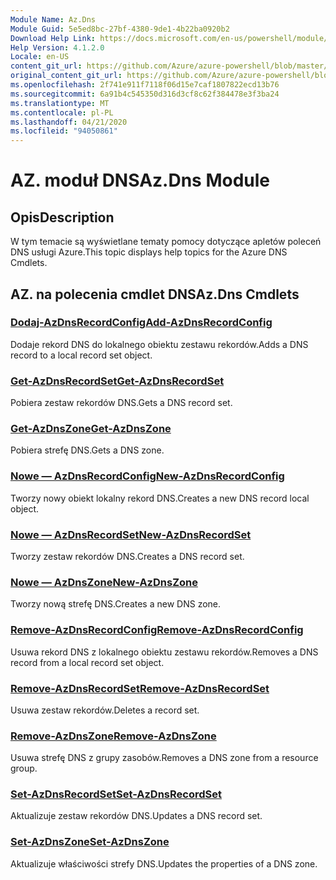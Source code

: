 ```yaml
---
Module Name: Az.Dns
Module Guid: 5e5ed8bc-27bf-4380-9de1-4b22ba0920b2
Download Help Link: https://docs.microsoft.com/en-us/powershell/module/az.dns
Help Version: 4.1.2.0
Locale: en-US
content_git_url: https://github.com/Azure/azure-powershell/blob/master/src/Dns/Dns/help/Az.DNS.md
original_content_git_url: https://github.com/Azure/azure-powershell/blob/master/src/Dns/Dns/help/Az.DNS.md
ms.openlocfilehash: 2f741e911f7118f06d15e7caf1807822ecd13b76
ms.sourcegitcommit: 6a91b4c545350d316d3cf8c62f384478e3f3ba24
ms.translationtype: MT
ms.contentlocale: pl-PL
ms.lasthandoff: 04/21/2020
ms.locfileid: "94050861"
---
```

# <span data-ttu-id="9414e-101">AZ. moduł DNS</span><span class="sxs-lookup"><span data-stu-id="9414e-101">Az.Dns Module</span></span>
## <span data-ttu-id="9414e-102">Opis</span><span class="sxs-lookup"><span data-stu-id="9414e-102">Description</span></span>
<span data-ttu-id="9414e-103">W tym temacie są wyświetlane tematy pomocy dotyczące apletów poleceń DNS usługi Azure.</span><span class="sxs-lookup"><span data-stu-id="9414e-103">This topic displays help topics for the Azure DNS Cmdlets.</span></span>

## <span data-ttu-id="9414e-104">AZ. na polecenia cmdlet DNS</span><span class="sxs-lookup"><span data-stu-id="9414e-104">Az.Dns Cmdlets</span></span>
### [<span data-ttu-id="9414e-105">Dodaj-AzDnsRecordConfig</span><span class="sxs-lookup"><span data-stu-id="9414e-105">Add-AzDnsRecordConfig</span></span>](Add-AzDnsRecordConfig.md)
<span data-ttu-id="9414e-106">Dodaje rekord DNS do lokalnego obiektu zestawu rekordów.</span><span class="sxs-lookup"><span data-stu-id="9414e-106">Adds a DNS record to a local record set object.</span></span>

### [<span data-ttu-id="9414e-107">Get-AzDnsRecordSet</span><span class="sxs-lookup"><span data-stu-id="9414e-107">Get-AzDnsRecordSet</span></span>](Get-AzDnsRecordSet.md)
<span data-ttu-id="9414e-108">Pobiera zestaw rekordów DNS.</span><span class="sxs-lookup"><span data-stu-id="9414e-108">Gets a DNS record set.</span></span>

### [<span data-ttu-id="9414e-109">Get-AzDnsZone</span><span class="sxs-lookup"><span data-stu-id="9414e-109">Get-AzDnsZone</span></span>](Get-AzDnsZone.md)
<span data-ttu-id="9414e-110">Pobiera strefę DNS.</span><span class="sxs-lookup"><span data-stu-id="9414e-110">Gets a DNS zone.</span></span>

### [<span data-ttu-id="9414e-111">Nowe — AzDnsRecordConfig</span><span class="sxs-lookup"><span data-stu-id="9414e-111">New-AzDnsRecordConfig</span></span>](New-AzDnsRecordConfig.md)
<span data-ttu-id="9414e-112">Tworzy nowy obiekt lokalny rekord DNS.</span><span class="sxs-lookup"><span data-stu-id="9414e-112">Creates a new DNS record local object.</span></span>

### [<span data-ttu-id="9414e-113">Nowe — AzDnsRecordSet</span><span class="sxs-lookup"><span data-stu-id="9414e-113">New-AzDnsRecordSet</span></span>](New-AzDnsRecordSet.md)
<span data-ttu-id="9414e-114">Tworzy zestaw rekordów DNS.</span><span class="sxs-lookup"><span data-stu-id="9414e-114">Creates a DNS record set.</span></span>

### [<span data-ttu-id="9414e-115">Nowe — AzDnsZone</span><span class="sxs-lookup"><span data-stu-id="9414e-115">New-AzDnsZone</span></span>](New-AzDnsZone.md)
<span data-ttu-id="9414e-116">Tworzy nową strefę DNS.</span><span class="sxs-lookup"><span data-stu-id="9414e-116">Creates a new DNS zone.</span></span>

### [<span data-ttu-id="9414e-117">Remove-AzDnsRecordConfig</span><span class="sxs-lookup"><span data-stu-id="9414e-117">Remove-AzDnsRecordConfig</span></span>](Remove-AzDnsRecordConfig.md)
<span data-ttu-id="9414e-118">Usuwa rekord DNS z lokalnego obiektu zestawu rekordów.</span><span class="sxs-lookup"><span data-stu-id="9414e-118">Removes a DNS record from a local record set object.</span></span>

### [<span data-ttu-id="9414e-119">Remove-AzDnsRecordSet</span><span class="sxs-lookup"><span data-stu-id="9414e-119">Remove-AzDnsRecordSet</span></span>](Remove-AzDnsRecordSet.md)
<span data-ttu-id="9414e-120">Usuwa zestaw rekordów.</span><span class="sxs-lookup"><span data-stu-id="9414e-120">Deletes a record set.</span></span>

### [<span data-ttu-id="9414e-121">Remove-AzDnsZone</span><span class="sxs-lookup"><span data-stu-id="9414e-121">Remove-AzDnsZone</span></span>](Remove-AzDnsZone.md)
<span data-ttu-id="9414e-122">Usuwa strefę DNS z grupy zasobów.</span><span class="sxs-lookup"><span data-stu-id="9414e-122">Removes a DNS zone from a resource group.</span></span>

### [<span data-ttu-id="9414e-123">Set-AzDnsRecordSet</span><span class="sxs-lookup"><span data-stu-id="9414e-123">Set-AzDnsRecordSet</span></span>](Set-AzDnsRecordSet.md)
<span data-ttu-id="9414e-124">Aktualizuje zestaw rekordów DNS.</span><span class="sxs-lookup"><span data-stu-id="9414e-124">Updates a DNS record set.</span></span>

### [<span data-ttu-id="9414e-125">Set-AzDnsZone</span><span class="sxs-lookup"><span data-stu-id="9414e-125">Set-AzDnsZone</span></span>](Set-AzDnsZone.md)
<span data-ttu-id="9414e-126">Aktualizuje właściwości strefy DNS.</span><span class="sxs-lookup"><span data-stu-id="9414e-126">Updates the properties of a DNS zone.</span></span>

